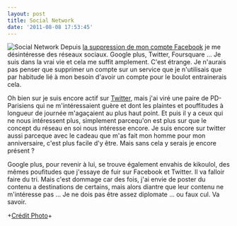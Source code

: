 ```yaml
---
layout: post
title: Social Network
date: '2011-08-08 17:53:45'
---
```


<p><img src="http://clawfire.net/wp-content/uploads/136549928_406859dd46_z.jpg" alt="Social Network" />
Depuis <a href="http://clawfire.net/compte-facebook-supprime/">la suppression de mon compte Facebook</a> je me désintéresse des réseaux sociaux. Google plus, Twitter, Foursquare ... Je suis dans la vrai vie et cela me suffit amplement. C'est étrange. Je n'aurais pas penser que supprimer un compte sur un service que je n'utilisais que par habitude lié à mon besoin d'avoir un compte pour le boulot entrainerais cela.<!--more--></p>

Oh bien sur je suis encore actif sur <a href="https://twitter.com/clawfire">Twitter</a>, mais j'ai viré une paire de PD-Parisiens qui ne m'intéressaient guère et dont les plaintes et pouffitudes à longueur de journée m'agaçaient au plus haut point. Et puis il y a ceux qui ne nous intéressent plus, simplement parcequ'on est plus sur que le concept du réseau en soi nous intéresse encore. Je suis encore sur twitter aussi parceque avec le cadeau que m'as fait mon homme pour mon anniversaire, c'est plus facile d'y être. Mais sans cela y serais je encore présent ?

Google plus, pour revenir à lui, se trouve également envahis de kikoulol, des mêmes poufitudes que j'essaye de fuir sur Facebook et Twitter. Il va falloir faire du tri. Mais c'est dommage car des fois, j'ai envie de poster du contenu a destinations de certains, mais alors diantre que leur contenu ne m'intéresse pas ... Je ne dois pas être assez diplomate ... ou faux cul. Va savoir.

+<a href="http://www.flickr.com/photos/hj_barraza/136549928/">Crédit Photo</a>+
